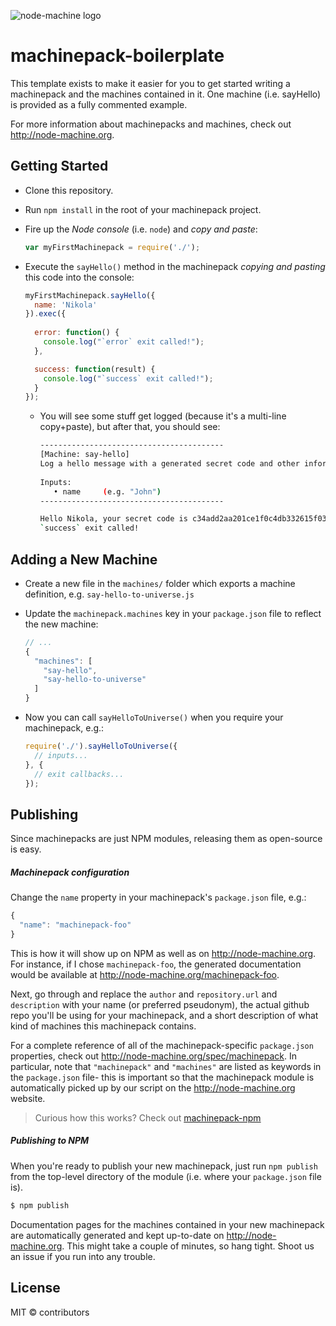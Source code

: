 ![node-machine logo](http://node-machine.org/images/machine-anthropomorph-for-white-bg.png)
# machinepack-boilerplate

This template exists to make it easier for you to get started writing a machinepack and the machines contained in it.  One machine (i.e. sayHello) is provided as a fully commented example.

For more information about machinepacks and machines, check out http://node-machine.org.

## Getting Started

- Clone this repository.
- Run `npm install` in the root of your machinepack project.
- Fire up the _Node console_ (i.e. `node`) and _copy and paste_: 
  ```javascript
  var myFirstMachinepack = require('./');
  ```

- Execute the `sayHello()` method in the machinepack _copying and pasting_ this code into the console:
  ```javascript
  myFirstMachinepack.sayHello({
    name: 'Nikola'
  }).exec({ 
    
    error: function() { 
      console.log("`error` exit called!");
    }, 
  
    success: function(result) { 
      console.log("`success` exit called!"); 
    } 
  });
  ```

  - You will see some stuff get logged (because it's a multi-line copy+paste), but after that, you should see:
    
    ```bash
    -----------------------------------------
    [Machine: say-hello]
    Log a hello message with a generated secret code and other information
 
    Inputs:
       • name     (e.g. "John")
    -----------------------------------------

    Hello Nikola, your secret code is c34add2aa201ce1f0c4db332615f03d0
    `success` exit called!
    ```


## Adding a New Machine
- Create a new file in the `machines/` folder which exports a machine definition, e.g. `say-hello-to-universe.js`
- Update the `machinepack.machines` key in your `package.json` file to reflect the new machine:
  
  ```javascript
  // ...
  {
    "machines": [
      "say-hello",
      "say-hello-to-universe"
    ]
  }
  ```
- Now you can call `sayHelloToUniverse()` when you require your machinepack, e.g.:
  
  ```javascript
  require('./').sayHelloToUniverse({
    // inputs...
  }, {
    // exit callbacks...
  });
  ```


## Publishing

Since machinepacks are just NPM modules, releasing them as open-source is easy.

##### Machinepack configuration
Change the `name` property in your machinepack's `package.json` file, e.g.:
```javascript
{
  "name": "machinepack-foo"
}
```
This is how it will show up on NPM as well as on http://node-machine.org.  For instance, if I chose `machinepack-foo`, the generated documentation would be available at http://node-machine.org/machinepack-foo.

Next, go through and replace the `author` and `repository.url` and `description` with your name (or preferred pseudonym), the actual github repo you'll be using for your machinepack, and a short description of what kind of machines this machinepack contains.

For a complete reference of all of the machinepack-specific `package.json` properties, check out http://node-machine.org/spec/machinepack.  In particular,  note that `"machinepack"` and `"machines"` are listed as keywords in the `package.json` file- this is important so that the machinepack module is automatically picked up by our script on the http://node-machine.org website.

> Curious how this works?  Check out [machinepack-npm](http://github.com/mikermcneil/machinepack-npm)


##### Publishing to NPM
When you're ready to publish your new machinepack, just run `npm publish` from the top-level directory of the module (i.e. where your `package.json` file is).

```bash
$ npm publish
```

Documentation pages for the machines contained in your new machinepack are automatically generated and kept up-to-date on http://node-machine.org.  This might take a couple of minutes, so hang tight.  Shoot us an issue if you run into any trouble.



## License

MIT &copy; contributors



